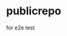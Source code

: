 # publicrepo
for e2e test























































































































































































































































































































































































































































































































































































































































































































































































































































































































































































































































































































































































































































































































































































